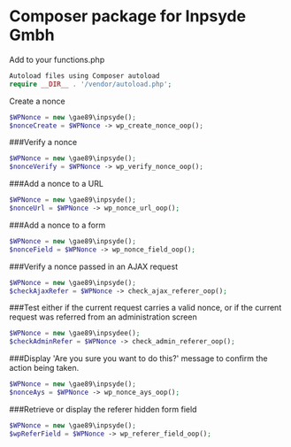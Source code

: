 # Composer package for Inpsyde Gmbh


Add to your functions.php
```php
Autoload files using Composer autoload
require __DIR__ . '/vendor/autoload.php';
```

Create a nonce
```php
$WPNonce = new \gae89\inpsyde();
$nonceCreate = $WPNonce -> wp_create_nonce_oop();
```

###Verify a nonce
```php
$WPNonce = new \gae89\inpsyde();
$nonceVerify = $WPNonce -> wp_verify_nonce_oop();
```

###Add a nonce to a URL
```php
$WPNonce = new \gae89\inpsyde();
$nonceUrl = $WPNonce -> wp_nonce_url_oop();
```


###Add a nonce to a form
```php
$WPNonce = new \gae89\inpsyde();
$nonceField = $WPNonce -> wp_nonce_field_oop();
```

###Verify a nonce passed in an AJAX request
```php
$WPNonce = new \gae89\inpsyde();
$checkAjaxRefer = $WPNonce -> check_ajax_referer_oop();
```

###Test either if the current request carries a valid nonce, or if the current request was referred from an administration screen
```php
$WPNonce = new \gae89\inpsydee();
$checkAdminRefer = $WPNonce -> check_admin_referer_oop();
```

###Display 'Are you sure you want to do this?' message to confirm the action being taken.
```php
$WPNonce = new \gae89\inpsyde();
$nonceAys = $WPNonce -> wp_nonce_ays_oop();
```

###Retrieve or display the referer hidden form field
```php
$WPNonce = new \gae89\inpsyde();
$wpReferField = $WPNonce -> wp_referer_field_oop();
```
